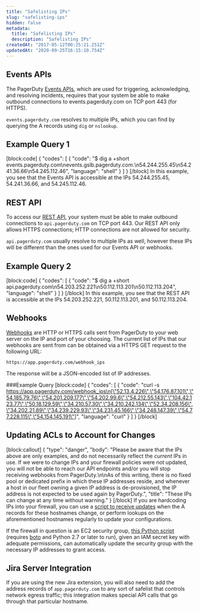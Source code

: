 ```yaml
---
title: "Safelisting IPs"
slug: "safelisting-ips"
hidden: false
metadata: 
  title: "Safelisting IPs"
  description: "Safelisting IPs"
createdAt: "2017-05-12T00:25:21.251Z"
updatedAt: "2020-09-25T16:15:10.754Z"
---
```

## Events APIs

The PagerDuty [Events APIs](https://developer.pagerduty.com/docs/events-api-v2/overview/), which are used for triggering, acknowledging, and resolving incidents, requires that your system be able to make outbound connections to events.pagerduty.com on TCP port 443 (for HTTPS).

`events.pagerduty.com` resolves to multiple IPs, which you can find by querying the A records using `dig` or `nslookup`.

## Example Query 1
[block:code]
{
  "codes": [
    {
      "code": "$ dig a +short events.pagerduty.com\nevents.gslb.pagerduty.com.\n54.244.255.45\n54.241.36.66\n54.245.112.46",
      "language": "shell"
    }
  ]
}
[/block]
In this example, you see that the Events API is accessible at the IPs 54.244.255.45, 54.241.36.66, and 54.245.112.46.
## REST API

To access our [REST API](https://developer.pagerduty.com/docs/rest-api-v2/rest-api/), your system must be able to make outbound connections to `api.pagerduty.com` on TCP port 443. Our REST API only allows HTTPS connections; HTTP connections are not allowed for security.

`api.pagerduty.com` usually resolve to multiple IPs as well, however these IPs will be different than the ones used for our Events API or webhooks.

## Example Query 2
[block:code]
{
  "codes": [
    {
      "code": "$ dig a +short api.pagerduty.com\n54.203.252.221\n50.112.113.201\n50.112.113.204",
      "language": "shell"
    }
  ]
}
[/block]
In this example, you see that the REST API is accessible at the IPs 54.203.252.221, 50.112.113.201, and 50.112.113.204.
## Webhooks

[Webhooks](doc:webhooks) are HTTP or HTTPS calls sent from PagerDuty to your web server on the IP and port of your choosing. The current list of IPs that our webhooks are sent from can be obtained via a HTTPS GET request to the following URL:

```
https://app.pagerduty.com/webhook_ips
```

The response will be a JSON-encoded list of IP addresses.

###Example Query
[block:code]
{
  "codes": [
    {
      "code": "curl -s https://app.pagerduty.com/webhook_ips\n[\"52.13.4.226\",\"54.176.87.101\",\"54.185.79.76\",\"54.201.209.177\",\"54.202.99.6\",\"54.212.55.143\",\"104.42.123.77\",\"50.18.129.59\",\"34.210.57.30\",\"34.210.242.134\",\"52.34.208.156\",\"34.202.21.89\",\"34.239.229.93\",\"34.231.45.166\",\"34.248.147.39\",\"54.77.228.115\",\"54.154.145.191\"]",
      "language": "curl"
    }
  ]
}
[/block]
## Updating ACLs to Account for Changes
[block:callout]
{
  "type": "danger",
  "body": "Please be aware that the IPs above are only examples, and do not necessarily reflect the *current* IPs in use. If we were to change IPs and your firewall policies were not updated, you will not be able to reach our API endpoints and/or you will stop receiving webhooks from PagerDuty.\n\nAs of this writing, there is no fixed pool or dedicated prefix in which these IP addresses reside, and whenever a host in our fleet owning a given IP address is de-provisioned, the IP address is not expected to be used again by PagerDuty.",
  "title": "These IPs can change at any time without warning."
}
[/block]
If you are hardcoding IPs into your firewall, you can use a [script to receive updates](https://github.com/PagerDuty/PD-IP-Checker) when the A records for these hostnames change, or perform lookups on the aforementioned hostnames regularly to update your configurations.

If the firewall in question is an EC2 security group, [this Python script](https://gist.github.com/Deconstrained/f29fe709f8e4ff28715f7cf715e80f13) (requires [boto](https://pypi.org/project/boto/) and Python 2.7 or later to run), given an IAM secret key with adequate permissions, can automatically update the security group with the necessary IP addresses to grant access.


## Jira Server Integration

If you are using the new Jira extension, you will also need to add the address records of `app.pagerduty.com` to any sort of safelist that controls network egress traffic; this integration makes special API calls that go through that particular hostname.